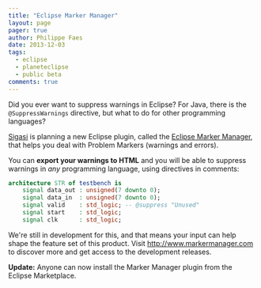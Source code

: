 ```yaml
---
title: "Eclipse Marker Manager"
layout: page 
pager: true
author: Philippe Faes
date: 2013-12-03
tags: 
  - eclipse
  - planeteclipse
  - public beta
comments: true
---
```

Did you ever want to suppress warnings in Eclipse? For Java, there is the `@SuppressWarnings` directive, but what to do for other programming languages?

[Sigasi](http://www.sigasi.com) is planning a new Eclipse plugin, called the [Eclipse Marker Manager](http://www.markermanager.com), that helps you deal with Problem Markers (warnings and errors). 

You can **export your warnings to HTML** and you will be able to suppress warnings in _any_ programming language, using directives in comments:

```vhdl
architecture STR of testbench is
	signal data_out : unsigned(7 downto 0);
	signal data_in  : unsigned(7 downto 0);
	signal valid    : std_logic; -- @suppress "Unused"
	signal start    : std_logic;
	signal clk      : std_logic;
```

We're still in development for this, and that means your input can help shape the feature set of this product. Visit <http://www.markermanager.com> to discover more and get access to the development releases.


**Update:** Anyone can now install the Marker Manager plugin from the Eclipse Marketplace.
